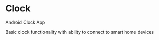 # Clock
 Android Clock App

Basic clock functionality with ability to connect to smart home devices
